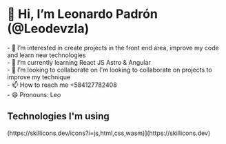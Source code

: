 <h1>👋 Hi, I’m Leonardo Padrón (@Leodevzla)</h1>
- 👀 I’m interested in create projects in the front end area, improve my code and learn new technologies <br>
- 🌱 I’m currently learning React JS Astro & Angular<br>
- 💞️ I’m looking to collaborate on I'm looking to collaborate on projects to improve my technique<br>
- 📫 How to reach me +584127782408<br>
- 😄 Pronouns: Leo<br>
<h2>Technologies I'm using</h2>
(https://skillicons.dev/icons?i=js,html,css,wasm)](https://skillicons.dev)
<!---
Leodevzla/Leodevzla is a ✨ special ✨ repository because its `README.md` (this file) appears on your GitHub profile.
You can click the Preview link to take a look at your changes.
--->
